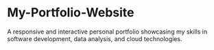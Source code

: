 # My-Portfolio-Website
A responsive and interactive personal portfolio showcasing my skills in software development, data analysis, and cloud technologies.
